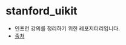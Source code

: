 # stanford_uikit

*   인프런 강의를 정리하기 위한 레포지터리입니다.
*   [출처](https://www.inflearn.com/course/stanford-ios-%ED%95%9C%EA%B8%80%EC%9E%90%EB%A7%89-%EA%B0%95%EC%9D%98/dashboard)
